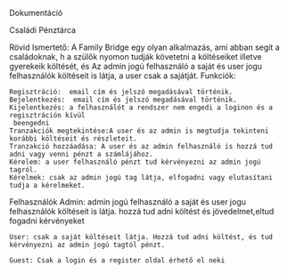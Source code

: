 Dokumentáció

Családi Pénztárca

Rövid Ismertető:
A Family Bridge egy olyan alkalmazás, ami abban segít a családoknak, h a szülők  nyomon tudják követetni a költéseiket  illetve gyerekeik költését, és 
Az admin jogú felhasználó a saját és user jogu felhasználók költéseit is látja, a user csak a sajátját.
Funkciók:

	Regisztráció:  email cím és jelszó megadásával történik.
	Bejelentkezés:  email cím és jelszó megadásával történik.
	Kijelentkezés: a felhasználót a rendszer nem engedi a loginon és a regisztráción kívül
   	 beengedni
 	Tranzakciók megtekintése:A user és az admin is megtudja tekinteni korábbi költéseit és részleteit.
	Tranzakció hozzáadása: A user és az admin felhasználó is hozzá tud adni vagy venni pénzt a számlájához.
 	Kérelem: a user felhasználó pénzt tud kérvényezni az admin jogú tagról.
 	Kérelmek: csak az admin jogú tag látja, elfogadni vagy elutasítani tudja a kérelmeket.
  
Felhasználók
 	Admin: admin jogú felhasználó a saját és user jogu felhasználók költéseit is látja. hozzá tud adni költést és jövedelmet,eltud 			fogadni kérvényeket
	
	User: csak a saját költéseit látja. Hozzá tud adni költést, és tud kérvényezni az admin jogú tagtól pénzt.
	
	Guest: Csak a login és a register oldal érhető el neki
